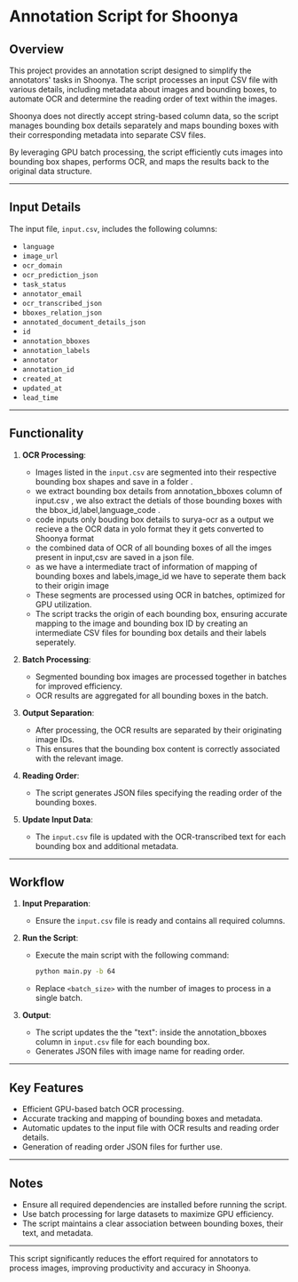 # Annotation Script for Shoonya

## Overview

This project provides an annotation script designed to simplify the annotators' tasks in Shoonya. The script processes an input CSV file with various details, including metadata about images and bounding boxes, to automate OCR and determine the reading order of text within the images. 

Shoonya does not directly accept string-based column data, so the script manages bounding box details separately and maps bounding boxes with their corresponding metadata into separate CSV files. 

By leveraging GPU batch processing, the script efficiently cuts images into bounding box shapes, performs OCR, and maps the results back to the original data structure.

---

## Input Details

The input file, `input.csv`, includes the following columns:
- `language`
- `image_url`
- `ocr_domain`
- `ocr_prediction_json`
- `task_status`
- `annotator_email`
- `ocr_transcribed_json`
- `bboxes_relation_json`
- `annotated_document_details_json`
- `id`
- `annotation_bboxes`
- `annotation_labels`
- `annotator`
- `annotation_id`
- `created_at`
- `updated_at`
- `lead_time`

---

## Functionality

1. **OCR Processing**:
   - Images listed in the `input.csv` are segmented into their respective bounding box shapes and save in a folder .
   - we extract bounding box details from annotation_bboxes column of input.csv , we also extract the detials of those bounding boxes with the bbox_id,label,language_code .
   - code inputs only bouding box details to surya-ocr as a output we recieve a the OCR data in yolo format they it gets converted to Shoonya format
   - the combined data of OCR of all bounding boxes of all the imges present in input,csv are saved in a json file.
   - as we have a intermediate tract of information of mapping of bounding boxes and labels,image_id we have to seperate them back to their origin image
   - These segments are processed using OCR in batches, optimized for GPU utilization.
   - The script tracks the origin of each bounding box, ensuring accurate mapping to the image and bounding box ID by creating an intermediate CSV files for bounding box details and their labels seperately.

2. **Batch Processing**:
   - Segmented bounding box images are processed together in batches for improved efficiency.
   - OCR results are aggregated for all bounding boxes in the batch.

3. **Output Separation**:
   - After processing, the OCR results are separated by their originating image IDs.
   - This ensures that the bounding box content is correctly associated with the relevant image.

4. **Reading Order**:
   - The script generates JSON files specifying the reading order of the bounding boxes.

5. **Update Input Data**:
   - The `input.csv` file is updated with the OCR-transcribed text for each bounding box and additional metadata.

---

## Workflow

1. **Input Preparation**:
   - Ensure the `input.csv` file is ready and contains all required columns.

2. **Run the Script**:
   - Execute the main script with the following command:
     ```bash
     python main.py -b 64
     ```
   - Replace `<batch_size>` with the number of images to process in a single batch.

3. **Output**:
   - The script updates the the "text": inside the annotation_bboxes column in  `input.csv` file for each bounding box.
   - Generates JSON files with image name for reading order.

---

## Key Features

- Efficient GPU-based batch OCR processing.
- Accurate tracking and mapping of bounding boxes and metadata.
- Automatic updates to the input file with OCR results and reading order details.
- Generation of reading order JSON files for further use.

---

## Notes

- Ensure all required dependencies are installed before running the script.
- Use batch processing for large datasets to maximize GPU efficiency.
- The script maintains a clear association between bounding boxes, their text, and metadata.

---

This script significantly reduces the effort required for annotators to process images, improving productivity and accuracy in Shoonya.
